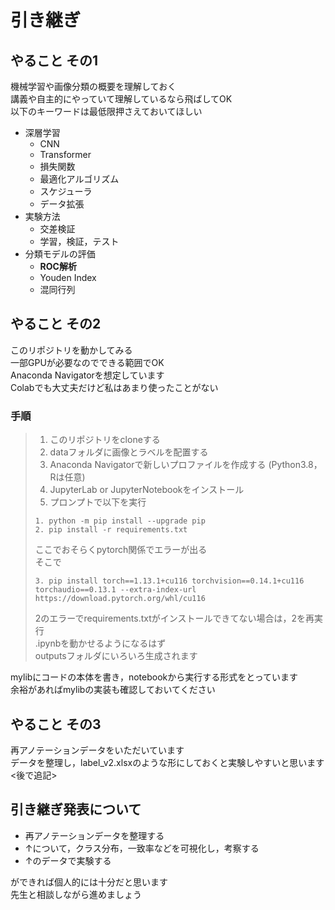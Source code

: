 # 引き継ぎ

## やること その1
機械学習や画像分類の概要を理解しておく  
講義や自主的にやっていて理解しているなら飛ばしてOK  
以下のキーワードは最低限押さえておいてほしい  
- 深層学習
  - CNN
  - Transformer
  - 損失関数
  - 最適化アルゴリズム
  - スケジューラ
  - データ拡張
- 実験方法
  - 交差検証
  - 学習，検証，テスト
- 分類モデルの評価
  - **ROC解析**
  - Youden Index
  - 混同行列

## やること その2
このリポジトリを動かしてみる  
一部GPUが必要なのでできる範囲でOK  
Anaconda Navigatorを想定しています  
Colabでも大丈夫だけど私はあまり使ったことがない  
### 手順
>1. このリポジトリをcloneする
>2. dataフォルダに画像とラベルを配置する
>3. Anaconda Navigatorで新しいプロファイルを作成する (Python3.8，Rは任意)
>4. JupyterLab or JupyterNotebookをインストール
>5. プロンプトで以下を実行
>
>```
>1. python -m pip install --upgrade pip
>2. pip install -r requirements.txt
>```
>ここでおそらくpytorch関係でエラーが出る  
>そこで  
>```
>3. pip install torch==1.13.1+cu116 torchvision==0.14.1+cu116 torchaudio==0.13.1 --extra-index-url https://download.pytorch.org/whl/cu116
>```
>2のエラーでrequirements.txtがインストールできてない場合は，2を再実行  
>.ipynbを動かせるようになるはず  
>outputsフォルダにいろいろ生成されます

mylibにコードの本体を書き，notebookから実行する形式をとっています  
余裕があればmylibの実装も確認しておいてください

## やること その3
再アノテーションデータをいただいています  
データを整理し，label_v2.xlsxのような形にしておくと実験しやすいと思います  
<後で追記>

## 引き継ぎ発表について
- 再アノテーションデータを整理する
- ↑について，クラス分布，一致率などを可視化し，考察する
- ↑のデータで実験する
  
ができれば個人的には十分だと思います  
先生と相談しながら進めましょう  
